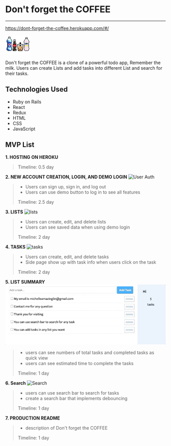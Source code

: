 
# Don't forget the COFFEE
***
https://dont-forget-the-coffee.herokuapp.com/#/


![logo](app/assets/images/logo.png)

Don't forget the COFFEE is a clone of a powerful todo app, Remember the milk. Users can create Lists and add tasks into different List and search for their tasks.

## Technologies Used

* Ruby on Rails
* React
* Redux
* HTML
* CSS
* JavaScript

## MVP List


**1. HOSTING ON HEROKU**
> 
> Timeline: 0.5 day

  
**2. NEW ACCOUNT CREATION, LOGIN, AND DEMO LOGIN**
![User Auth](app/assets/images/loginlogout.gif)
> * Users can sign up, sign in, and log out
> * Users can use demo button to log in to see all features
> 
> Timeline: 2.5 day

  
**3. LISTS**
![lists](app/assets/images/lists.gif)
> * Users can create, edit, and delete lists
> * Users can see saved data when using demo login
>
> Timeline: 2 day
  
**4. TASKS**
![tasks](app/assets/images/tasks.gif)
> * Users can create, edit, and delete tasks
> * Side page show up with task info when users click on the task
> 
> Timeline: 2 day
  
**5. LIST SUMMARY**
![list summary](app/assets/images/list_summ.gif)
> * users can see numbers of total tasks and completed tasks as quick view
> * users can see estimated time to complete the tasks
> 
> Timeline: 1 day
  
**6. Search**
![Search](app/assets/images/search.gif)
> * users can use search bar to search for tasks
> * create a search bar that implements debouncing
>
> Timeline: 1 day
  
**7. PRODUCTION README**
> * description of Don't forget the COFFEE
> 
> Timeline: 1 day


